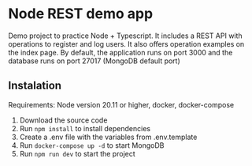# Node REST demo app

Demo project to practice Node + Typescript. It includes a REST API with operations to register and log users. It also offers operation examples on the index page. By default, the application runs on port 3000 and the database runs on port 27017 (MongoDB default port)

## Instalation

Requirements: Node version 20.11 or higher, docker, docker-compose

1. Download the source code
2. Run `npm install` to install dependencies
3. Create a .env file with the variables from .env.template
4. Run `docker-compose up -d` to start MongoDB
4. Run `npm run dev` to start the project